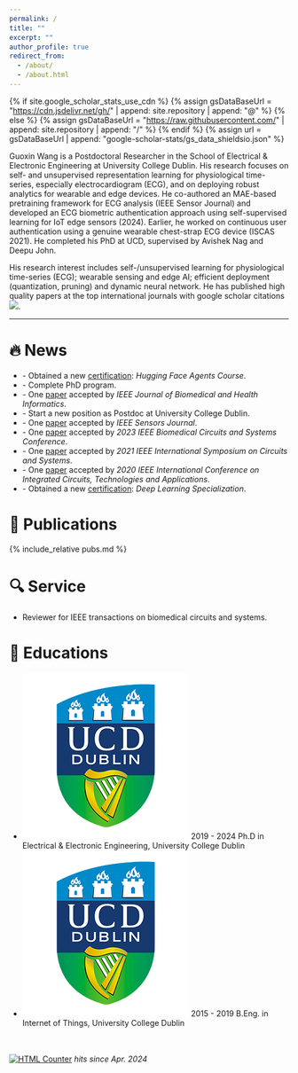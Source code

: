 ```yaml
---
permalink: /
title: ""
excerpt: ""
author_profile: true
redirect_from:
  - /about/
  - /about.html
---
```


{% if site.google_scholar_stats_use_cdn %}
{% assign gsDataBaseUrl = "https://cdn.jsdelivr.net/gh/" | append: site.repository | append: "@" %}
{% else %}
{% assign gsDataBaseUrl = "https://raw.githubusercontent.com/" | append: site.repository | append: "/" %}
{% endif %}
{% assign url = gsDataBaseUrl | append: "google-scholar-stats/gs_data_shieldsio.json" %}

<span class='anchor' id='about'></span>

Guoxin Wang is a Postdoctoral Researcher in the School of Electrical & Electronic Engineering at University College Dublin. His research focuses on self- and unsupervised representation learning for physiological time-series, especially electrocardiogram (ECG), and on deploying robust analytics for wearable and edge devices. He co-authored an MAE-based pretraining framework for ECG analysis (IEEE Sensor Journal) and developed an ECG biometric authentication approach using self-supervised learning for IoT edge sensors (2024). Earlier, he worked on continuous user authentication using a genuine wearable chest-strap ECG device (ISCAS 2021). He completed his PhD at UCD, supervised by Avishek Nag and Deepu John.

His research interest includes self-/unsupervised learning for physiological time-series (ECG); wearable sensing and edge AI; efficient deployment (quantization, pruning) and dynamic neural network. He has published high quality papers at the top international journals with google scholar citations <a href='https://scholar.google.com/citations?user=yo7t7CIAAAAJ'><img src="https://img.shields.io/endpoint?url={{ url | url_encode }}&logo=Google%20Scholar&labelColor=f6f6f6&color=9cf&style=flat&label=citations"></a>.

---

# 🔥 News

<title>Events</title>
<div class="bottom_box">
  <ul class="events">
    <li data-date="09/2025"> - Obtained a new <a href='https://huggingface.co/datasets/agents-course/final-certificates/resolve/main/certificates/PriceWang/2025-09-25.png'>certification</a>: <i>Hugging Face Agents Course</i>. </li>
    <li data-date="12/2024"> - Complete PhD program. </li>
    <li data-date="09/2024"> - One <a href='https://ieeexplore.ieee.org/abstract/document/10669223/'>paper</a> accepted by <i>IEEE Journal of Biomedical and Health Informatics</i>. </li>
    <li data-date="06/2024"> - Start a new position as Postdoc at University College Dublin. </li>
    <li data-date="05/2024"> - One <a href='https://ieeexplore.ieee.org/abstract/document/10541906/'>paper</a> accepted by <i>IEEE Sensors Journal</i>. </li>
    <li data-date="10/2023"> - One <a href='https://ieeexplore.ieee.org/abstract/document/10388636/'>paper</a> accepted by <i>2023 IEEE Biomedical Circuits and Systems Conference</i>. </li>
    <li data-date="03/2021"> - One <a href='https://ieeexplore.ieee.org/abstract/document/9401741/'>paper</a> accepted by <i>2021 IEEE International Symposium on Circuits and Systems</i>. </li>
    <li data-date="09/2020"> - One <a href='https://ieeexplore.ieee.org/abstract/document/9332012/'>paper</a> accepted by <i>2020 IEEE International Conference on Integrated Circuits, Technologies and Applications</i>. </li>
    <li data-date="12/2019"> - Obtained a new <a href='https://www.coursera.org/account/accomplishments/specialization/XK69QTLWMM6K'>certification</a>: <i>Deep Learning Specialization</i>. </li>
  </ul>
</div>

# 📝 Publications

{% include_relative pubs.md %}

# 🔍 Service

- Reviewer for IEEE transactions on biomedical circuits and systems.

<!-- # 🎖 Honors and Awards

<ul class="honors-list honors-has-logo">
  <li>
    <span class="honor-year">2025</span>
    <span class="honor-logos logos-center">
      <span class="logo-chip">
        <img class="honor-logo" src="images/logos/crunch.png" alt="Crunch">
      </span>
      <img class="honor-logo" src="images/logos/schmidt.png" alt="The Eric and Wendy Schmidt Center">
    </span>
    <span class="honor-title">Autoimmune Disease Machine Learning Challenge #1</span>
    <span class="honor-rank rank-top3">3rd place</span>
  </li>
  <li>
    <span class="honor-year">2023</span>
    <span class="honor-logos logos-center">
      <img class="honor-logo" src="images/logos/drivendata.svg" alt="DrivenData">
    </span>
    <span class="honor-title">DrivenData VisioMel Melanoma relapse prediction Challenge</span>
    <span class="honor-rank rank-top5">5th place</span>
  </li>
</ul> -->

# 📖 Educations

<ul class="edu-list">
  <li>
    <img src="images/ucd.png" class="edu-logo" alt="">
    <span class="edu-date">2019 - 2024 </span>
    <span class="edu-text">Ph.D in Electrical & Electronic Engineering, University College Dublin</span>
  </li>
  <li>
    <img src="images/ucd.png" class="edu-logo" alt="">
    <span class="edu-date">2015 - 2019</span>
    <span class="edu-text">B.Eng. in Internet of Things, University College Dublin</span>
  </li>
</ul>

<p>
&nbsp;
&nbsp;
<br/>
<br/>
<a href="https://www.easycounter.com/">
<img src="https://www.easycounter.com/counter.php?pricewang"
border="0" alt="HTML Counter"></a>
<i font size="3">hits since Apr. 2024</i>
</p>
